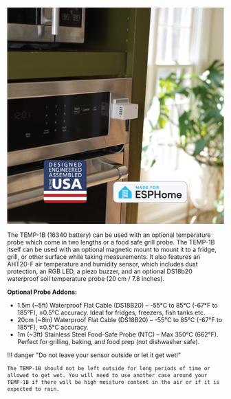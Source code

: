 ![](assets/temp-1b-oven-main-shopify-image.png)

The TEMP-1B (16340 battery) can be used with an optional temperature probe which come in two lengths or a food safe grill probe. The TEMP-1B itself can be used with an optional magnetic mount to mount it to a fridge, grill, or other surface while taking measurements. It also features an AHT20-F air temperature and humidity sensor, which includes dust protection, an RGB LED, a piezo buzzer, and an optional DS18b20 waterproof soil temperature probe (20 cm / 7.8 inches).

**Optional Probe Addons:**

* 1\.5m (~5ft) Waterproof Flat Cable (DS18B20) – -55°C to 85°C (-67°F to 185°F), ±0.5°C accuracy. Ideal for fridges, freezers, fish tanks etc.
* 20cm (~8in) Waterproof Flat Cable (DS18B20) – -55°C to 85°C (-67°F to 185°F), ±0.5°C accuracy.
* 1m (~3ft) Stainless Steel Food-Safe Probe (NTC) – Max 350°C (662°F). Perfect for grilling, baking, and food prep (not dishwasher safe).

!!! danger "Do not leave your sensor outside or let it get wet!"

    The TEMP-1B should not be left outside for long periods of time or allowed to get wet. You will need to use another case around your TEMP-1B if there will be high moisture content in the air or if it is expected to rain.